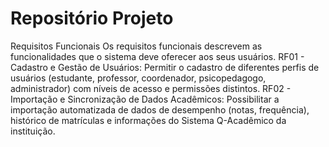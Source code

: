 # Repositório Projeto

Requisitos Funcionais
Os requisitos funcionais descrevem as funcionalidades que o sistema deve oferecer aos seus usuários.
RF01 - Cadastro e Gestão de Usuários: Permitir o cadastro de diferentes perfis de usuários (estudante, professor, coordenador, psicopedagogo, administrador) com níveis de acesso e permissões distintos.
RF02 - Importação e Sincronização de Dados Acadêmicos: Possibilitar a importação automatizada de dados de desempenho (notas, frequência), histórico de matrículas e informações do Sistema Q-Acadêmico da instituição.
